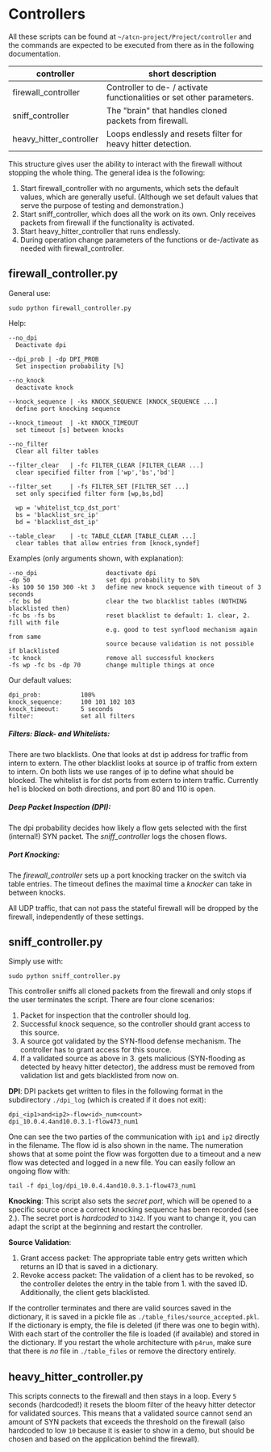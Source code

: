 # Controllers
All these scripts can be found at `~/atcn-project/Project/controller` and the commands are expected to be executed from there as in the following documentation.

| controller | short description |
| -------- | -------- |
| firewall_controller  | Controller to de- / activate functionalities or set other parameters.   |
| sniff_controller   |  The "brain" that handles cloned packets from firewall.   |
| heavy_hitter_controller | Loops endlessly and resets filter for heavy hitter detection. |

This structure gives user the ability to interact with the firewall without stopping the whole thing. The general idea is the following:
1. Start firewall_controller with no arguments, which sets the default values, which are generally useful. (Although we set default values that serve the purpose of testing and demonstration.)
2. Start sniff_controller, which does all the work on its own. Only receives packets from firewall if the functionality is activated.
3. Start heavy_hitter_controller that runs endlessly.
4. During operation change parameters of the functions or de-/activate as needed with firewall_controller.


## firewall_controller.py
General use:
```
sudo python firewall_controller.py
```
Help:
```
--no_dpi
  Deactivate dpi

--dpi_prob | -dp DPI_PROB
  Set inspection probability [%]

--no_knock
  deactivate knock

--knock_sequence | -ks KNOCK_SEQUENCE [KNOCK_SEQUENCE ...]
  define port knocking sequence

--knock_timeout  | -kt KNOCK_TIMEOUT
  set timeout [s] between knocks

--no_filter
  Clear all filter tables

--filter_clear   | -fc FILTER_CLEAR [FILTER_CLEAR ...]
  clear specified filter from ['wp','bs','bd']

--filter_set     | -fs FILTER_SET [FILTER_SET ...]
  set only specified filter form [wp,bs,bd]

  wp = 'whitelist_tcp_dst_port'
  bs = 'blacklist_src_ip'
  bd = 'blacklist_dst_ip'

--table_clear    | -tc TABLE_CLEAR [TABLE_CLEAR ...]
  clear tables that allow entries from [knock,syndef]
```
Examples (only arguments shown, with explanation):
```
--no_dpi                   deactivate dpi
-dp 50                     set dpi probability to 50%
-ks 100 50 150 300 -kt 3   define new knock sequence with timeout of 3 seconds
-fc bs bd                  clear the two blacklist tables (NOTHING blacklisted then)
-fc bs -fs bs              reset blacklist to default: 1. clear, 2. fill with file
                           e.g. good to test synflood mechanism again from same
                           source because validation is not possible if blacklisted
-tc knock                  remove all successful knockers
-fs wp -fc bs -dp 70       change multiple things at once
```
Our default values:
```
dpi_prob:           100%
knock_sequence:     100 101 102 103
knock_timeout:      5 seconds
filter:             set all filters
```

##### Filters: Black- and Whitelists:
There are two blacklists. One that looks at dst ip address for traffic from intern to extern. The other blacklist looks at source ip of traffic from extern to intern. On both lists we use ranges of ip to define what should be blocked. The whitelist is for dst ports from extern to intern traffic. Currently he1 is blocked on both directions, and port 80 and 110 is open.

##### Deep Packet Inspection (DPI):
The dpi probability decides how likely a flow gets selected with the first (internal!) SYN packet. The *sniff_controller* logs the chosen flows.

##### Port Knocking:
The *firewall_controller* sets up a port knocking tracker on the switch via table entries. The timeout defines the maximal time a _knocker_ can take in between knocks.

All UDP traffic, that can not pass the stateful firewall will be dropped by the firewall, independently of these settings.


## sniff_controller.py
Simply use with:
```
sudo python sniff_controller.py
```
This controller sniffs all cloned packets from the firewall and only stops if the user terminates the script. There are four clone scenarios:
1. Packet for inspection that the controller should log.
2. Successful knock sequence, so the controller should grant access to this source.
3. A source got validated by the SYN-flood defense mechanism. The controller has to grant access for this source.
4. If a validated source as above in 3. gets malicious (SYN-flooding as detected by heavy hitter detector), the address must be removed from validation list and gets blacklisted from now on.

**DPI**:
DPI packets get written to files in the following format in the subdirectory `./dpi_log` (which is created if it does not exit):
```
dpi_<ip1>and<ip2>-flow<id>_num<count>
dpi_10.0.4.4and10.0.3.1-flow473_num1
```
 One can see the two parties of the communication with `ip1` and `ip2` directly in the filename. The flow id is also shown in the name. The numeration shows that at some point the flow was forgotten due to a timeout and a new flow was detected and logged in a new file.
 You can easily follow an ongoing flow with:
 ```
 tail -f dpi_log/dpi_10.0.4.4and10.0.3.1-flow473_num1
 ```

**Knocking**:
This script also sets the *secret port*, which will be opened to a specific source once a correct knocking sequence has been recorded (see 2.). The secret port is _hardcoded_ to `3142`. If you want to change it, you can adapt the script at the beginning and restart the controller.

**Source Validation**:
1. Grant access packet: The appropriate table entry gets written which returns an ID that is saved in a dictionary.
2. Revoke access packet: The validation of a client has to be revoked, so the controller deletes the entry in the table from 1. with the saved ID. Additionally, the client gets blacklisted.

If the controller terminates and there are valid sources saved in the dictionary, it is saved in a pickle file as `./table_files/source_accepted.pkl`. If the dictionary is empty, the file is deleted (if there was one to begin with). With each start of the controller the file is loaded (if available) and stored in the dictionary. If you restart the whole architecture with `p4run`, make sure that there is _no_ file in `./table_files` or remove the directory entirely.

## heavy_hitter_controller.py
This scripts connects to the firewall and then stays in a loop. Every `5` seconds (hardcoded!) it resets the bloom filter of the heavy hitter detector for validated sources. This means that a validated source cannot send an amount of SYN packets that exceeds the threshold on the firewall (also hardcoded to low `10` because it is easier to show in a demo, but should be chosen and based on the application behind the firewall).
